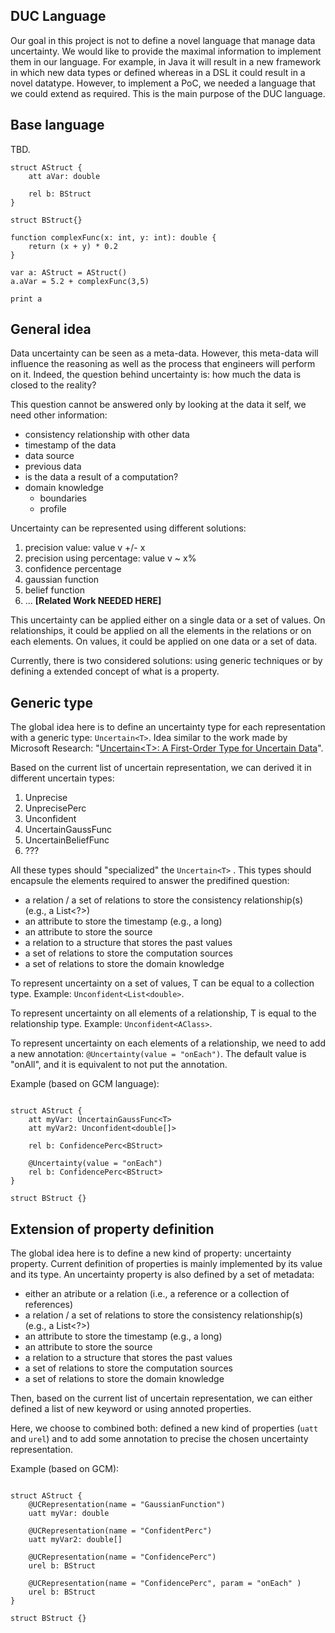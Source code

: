 DUC Language
------------

Our goal in this project is not to define a novel language that manage data uncertainty.
We would like to provide the maximal information to implement them in our language.
For example, in Java it will result in a new framework in which new data types or defined whereas in a DSL it could result in a novel datatype.
However, to implement a PoC, we needed a language that we could extend as required.
This is the main purpose of the DUC language.

## Base language

TBD.


```
struct AStruct {
    att aVar: double

    rel b: BStruct
}

struct BStruct{}

function complexFunc(x: int, y: int): double {
    return (x + y) * 0.2
}

var a: AStruct = AStruct()
a.aVar = 5.2 + complexFunc(3,5)

print a
```

## General idea

Data uncertainty can be seen as a meta-data.
However, this meta-data will influence the reasoning as well as the process that engineers will perform on it.
Indeed, the question behind uncertainty is: how much the data is closed to the reality?

This question cannot be answered only by looking at the data it self, we need other information:

- consistency relationship with other data
- timestamp of the data
- data source
- previous data
- is the data a result of a computation?
- domain knowledge
    - boundaries
    - profile

Uncertainty can be represented using different solutions:

1. precision value: value v +/- x
2. precision using percentage: value v ~ x%
3. confidence percentage
4. gaussian function
5. belief function
6. ... **[Related Work NEEDED HERE]**


This uncertainty can be applied either on a single data or a set of values.
On relationships, it could be applied on all the elements in the relations or on each elements.
On values, it could be applied on one data or a set of data.

Currently, there is two considered solutions: using generic techniques or by defining a extended concept of what is a property.

## Generic type

The global idea here is to define an uncertainty type for each representation with a generic type: `Uncertain<T>`.
Idea similar to the work made by Microsoft Research: "[Uncertain\<T>: A First-Order Type for Uncertain Data](https://dl.acm.org/citation.cfm?id=2541958)".

Based on the current list of uncertain representation, we can derived it in different uncertain types:

1. Unprecise<T>
2. UnprecisePerc<T>
3. Unconfident<T>
4. UncertainGaussFunc<T>
5. UncertainBeliefFunc<T>
6. ???

All these types should "specialized" the `Uncertain<T>` . This types should encapsule the elements required to answer the predifined question:

- a relation / a set of relations to store the consistency relationship(s) (e.g., a List<?>)
- an attribute to store the timestamp (e.g., a long)
- an attribute to store the source
- a relation to a structure that stores the past values
- a set of relations to store the computation sources
- a set of relations to store the domain knowledge

To represent uncertainty on a set of values, T can be equal to a collection type.
Example: `Unconfident<List<double>`.

To represent uncertainty on all elements of a relationship, T is equal to the relationship type.
Example: `Unconfident<AClass>`.

To represent uncertainty on each elements of a relationship, we need to add a new annotation: `@Uncertainty(value = "onEach")`.
The default value is "onAll", and it is equivalent to not put the annotation.

Example (based on GCM language):
```

struct AStruct {
    att myVar: UncertainGaussFunc<T>
    att myVar2: Unconfident<double[]>

    rel b: ConfidencePerc<BStruct>

    @Uncertainty(value = "onEach")
    rel b: ConfidencePerc<BStruct>
}

struct BStruct {}

```



## Extension of property definition

The global idea here is to define a new kind of property: uncertainty property.
Current definition of properties is mainly implemented by its value and its type.
An uncertainty property is also defined by a set of metadata:

- either an atribute or a relation (i.e., a reference or a collection of references)
- a relation / a set of relations to store the consistency relationship(s) (e.g., a List<?>)
- an attribute to store the timestamp (e.g., a long)
- an attribute to store the source
- a relation to a structure that stores the past values
- a set of relations to store the computation sources
- a set of relations to store the domain knowledge

Then, based on the current list of uncertain representation, we can either defined a list of new keyword or using annoted properties.

Here, we choose to combined both: defined a new kind of properties (`uatt` and `urel`) and to add some annotation to precise the chosen uncertainty representation.


Example (based on GCM):
```

struct AStruct {
    @UCRepresentation(name = "GaussianFunction")
    uatt myVar: double

    @UCRepresentation(name = "ConfidentPerc")
    uatt myVar2: double[]

    @UCRepresentation(name = "ConfidencePerc")
    urel b: BStruct

    @UCRepresentation(name = "ConfidencePerc", param = "onEach" )
    urel b: BStruct
}

struct BStruct {}

```


